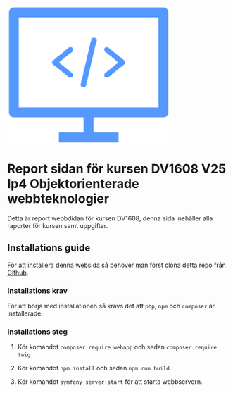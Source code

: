 ![Logo](assets/images/logo.png)

# Report sidan för kursen DV1608 V25 lp4 Objektorienterade webbteknologier

Detta är report webbdidan för kursen DV1608, denna sida inehåller alla raporter för kursen samt uppgifter.

## Installations guide

För att installera denna websida så behöver man först clona detta repo från [Github](https://github.com/EmilHacklin/MCV-v2).

### Installations krav

För att börja med installationen så krävs det att `php`, `npm` och `composer` är installerade.

### Installations steg

1. Kör komandot `composer require webapp` och sedan `composer require twig`

2. Kör komandot `npm install` och sedan `npm run build`.

3. Kör komandot `symfony server:start` för att starta webbservern.

